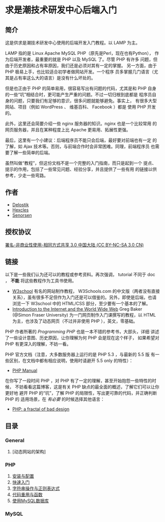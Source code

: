 ﻿# 求是潮技术研发中心后端入门

## 简介

这是供求是潮技术研发中心使用的后端开发入门教程。以 LAMP 为主。

LAMP 指的是 Linux Apache MySQL PHP（原先是Perl，现在也有Python），
作为后端开发者，最重要的就是 PHP 以及 MySQL 了。尽管 PHP 有许多
问题，但由于历史原因和占有率原因，我们还是必须对其有一定的掌握。
另一方面，由于 PHP 极易上手，也比较适合初学者做网站开发。一个程序
员多掌握几门语言（尤其是占有率这么大的语言）是没有什么坏处的。

但是也正由于 PHP 的简单易用，很容易写出有问题的代码，尤其是和 PHP
自身的一些“坑”相结合时，更可能产生严重的问题。不过一切归根到底都是
程序员自身的问题，只要我们有足够的意识，很多问题就能够避免。事实上，
有很多大型网站、项目（例如 WordPress 、 维基百科、 Facebook ）都是
使用 PHP 开发的。

此外，这里还会简要介绍一些 nginx 服务器的知识。nginx 也是一个比较常用
的网页服务器，并且在某种程度上比 Apache 更易用、拓展性更强。

最后，这里有一个小建议：后端程序员不能只会后端，最好要对前端也有一定
的了解，如 Ajax 技术等。否则，与前端合作时会非常困难。同理，前端程序员
也需要了解一些简单的后端。

虽然叫做“教程”，但这份文档不是一个完整的入门指南，而只是起到一个
提点、提示的作用，包括了一些常见问题、经验分享，并且提供了一些有用
的链接以供参考，少走一些弯路。

## 作者

* <a href="https://github.com/Delostik" target="_blank">Delostik</a>
* <a href="https://github.com/Hexcles" target="_blank">Hexcles</a>
* <a href="https://github.com/Senorsen" target="_blank">Senorsen</a>

## 授权协议

[署名-非商业性使用-相同方式共享 3.0 中国大陆 (CC BY-NC-SA 3.0 CN)](http://creativecommons.org/licenses/by-nc-sa/3.0/cn/)

## 链接

以下是一些我们认为还可以的教程或参考资料。再次强调， tutorial 不同于
 doc ， __不能__ 将这些教程作为工具书使用。

* [W3school](http://www.w3school.com.cn/)
  有名的网站制作教程， W3Schools.com 的中文版（两者没有直接关系），虽有很多不足但作为入门还是可以借鉴的。另外，即使是后端，也请浏览一下 W3school 中的 HTML/CSS 部分，至少要有一个基本的了解。
* [Introduction to the Internet and the World Wide Web](http://www.cs.sfu.ca/CourseCentral/165/common/guide/)
  Greg Baker (@Simon Fraser University) 为一门网页制作入门课撰写的教程，以 HTML 为主，也涉及了动态网页（不过并非使用 PHP ），英文，零基础。

PHP 作者所著的 _Programming PHP_ 也是一本不错的参考书，大部头，详细
讲述了一些设计意图、历史原因，让你理解为何 PHP 会是现在这个样子，
如果希望对 PHP 有更深入的理解，不妨一看。

PHP 官方文档（注意，大多数服务器上运行的是 PHP 5.3 ，与最新的 5.5 版
有一些区别，在文档中都有相应说明，使用时请避开 5.5 only 的特性）：

* [PHP Manual](http://www.php.net/manual/en/)

在你写了一段时间 PHP ，对 PHP 有了一定的理解，甚至开始抱怨一些特性的时候，
不妨看看这篇博客，这是有关 PHP 缺点的最全面的概述，了解它们可以让你更好地
避开 PHP 的“坑”，了解 PHP 的局限性，写出更可靠的代码，并正确判断 PHP 的
适用场景，在 _有必要_ 的时候选择其他语言：

* [PHP: a fractal of bad design](http://me.veekun.com/blog/2012/04/09/php-a-fractal-of-bad-design/)

## 目录

### General

1. [动态网站的架构]

### PHP

1. [安装与配置](PHP/安装与配置.md)
1. [快速入门](PHP/快速入门.md)
1. [字符串操作与正则表达式](PHP/字符串操作与正则表达式.md)
1. [代码重用与函数](PHP/代码重用与函数.md)
1. [使用MySQL数据库](PHP/使用MySQL数据库.md)

### MySQL



